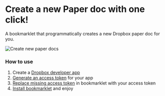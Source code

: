 # Create a new Paper doc with one click!
A bookmarklet that programmatically creates a new Dropbox paper doc for you.

![Create new paper docs](https://github.com/ainjii/programatic_paper_doc_generator/blob/master/demo.gif "Create new paper docs")


### How to use
1. Create a [Dropbox developer app](https://www.dropbox.com/developers/apps/create)
2. [Generate an access token](https://blogs.dropbox.com/developers/2014/05/generate-an-access-token-for-your-own-account/) for your app
3. [Replace missing access token](https://github.com/ainjii/programatic_paper_doc_generator/blob/master/code.js#L1) in bookmarklet with your access token
4. [Install bookmarklet](https://help.crossbrowsertesting.com/live-testing/getting-started/installing-the-bookmarklet/) and enjoy

